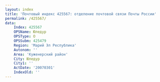 ```yaml
---
layout: index
title: 'Почтовый индекс 425567: отделение почтовой связи Почты России'
permalink: /425567/
data:
    Index: 425567
    OPSName: Юледур
    OPSType: О
    OPSSubm: 425479
    Region: 'Марий Эл Республика'
    Autonom: ''
    Area: 'Куженерский район'
    City: Юледур
    City1: ''
    ActDate: '20070301'
    IndexOld: ''
---
```

